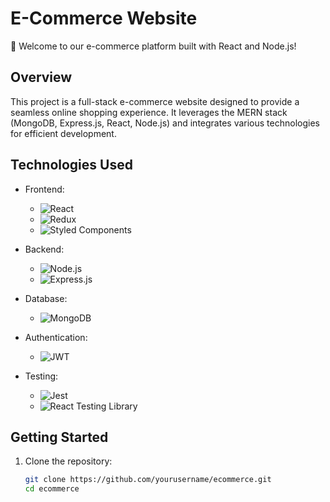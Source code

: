 # E-Commerce Website

🚀 Welcome to our e-commerce platform built with React and Node.js!

## Overview

This project is a full-stack e-commerce website designed to provide a seamless online shopping experience. It leverages the MERN stack (MongoDB, Express.js, React, Node.js) and integrates various technologies for efficient development.

## Technologies Used

- Frontend: 
  - ![React](https://img.shields.io/badge/-React-61DAFB?logo=react&logoColor=white)
  - ![Redux](https://img.shields.io/badge/-Redux-764ABC?logo=redux&logoColor=white)
  - ![Styled Components](https://img.shields.io/badge/-Styled_Components-DB7093?logo=styled-components&logoColor=white)

- Backend: 
  - ![Node.js](https://img.shields.io/badge/-Node.js-339933?logo=node.js&logoColor=white)
  - ![Express.js](https://img.shields.io/badge/-Express.js-000000?logo=express&logoColor=white)

- Database: 
  - ![MongoDB](https://img.shields.io/badge/-MongoDB-47A248?logo=mongodb&logoColor=white)

- Authentication:
  - ![JWT](https://img.shields.io/badge/-JWT-000000?logo=json-web-tokens&logoColor=white)
  
- Testing:
  - ![Jest](https://img.shields.io/badge/-Jest-C21325?logo=jest&logoColor=white)
  - ![React Testing Library](https://img.shields.io/badge/-React_Testing_Library-E33332?logo=testing-library&logoColor=white)

## Getting Started

1. Clone the repository:

   ```bash
   git clone https://github.com/yourusername/ecommerce.git
   cd ecommerce
